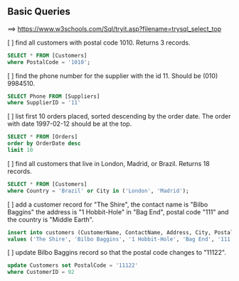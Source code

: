 ## Basic Queries

==> https://www.w3schools.com/Sql/tryit.asp?filename=trysql_select_top


[ ] find all customers with postal code 1010. Returns 3 records.

```sql
SELECT * FROM [Customers] 
where PostalCode = '1010';
```

[ ] find the phone number for the supplier with the id 11. Should be (010) 9984510.

```sql
SELECT Phone FROM [Suppliers]
where SupplierID = '11'
```

[ ] list first 10 orders placed, sorted descending by the order date. The order with date 1997-02-12 should be at the top.

```sql
SELECT * FROM [Orders]
order by OrderDate desc
limit 10
```

[ ] find all customers that live in London, Madrid, or Brazil. Returns 18 records.

```sql
SELECT * FROM [Customers]
where Country = 'Brazil' or City in ('London', 'Madrid');
```

[ ] add a customer record for "The Shire", the contact name is "Bilbo Baggins" the address is "1 Hobbit-Hole" in "Bag End", postal code "111" and the country is "Middle Earth".

```sql
insert into customers (CustomerName, ContactName, Address, City, PostalCode, Country)
values ('The Shire', 'Bilbo Baggins', '1 Hobbit-Hole', 'Bag End', '111', 'Middle Earth')
```

[ ] update Bilbo Baggins record so that the postal code changes to "11122".

```sql
update Customers set PostalCode = '11122'
where CustomerID = 92
```